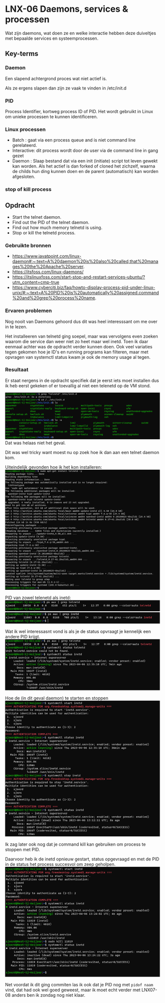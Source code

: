 # LNX-06 Daemons, services & processen
Wat zijn daemons, wat doen ze en welke interactie hebben deze duiveltjes met bepaalde services en systeemprocessen.

## Key-terms

### Daemon
Een slapend achtergrond proces wat niet actief is.

Als ze ergens slapen dan zijn ze vaak te vinden in /etc/init.d

### PID
Process Identifier, kortweg process ID of PID. Het wordt gebruikt in Linux om unieke processen te kunnen identificeren. 

### Linux processen
- Batch : gaat via een process queue and is niet command line gerelateerd. 
- Interactive: dit process wordt door de user via de command line in gang gezet
- Daemon : Slaap bestand dat via een init (initiate) script tot leven gewekt kan worden. Als het actief is dan forked of cloned het zichzelf, waarna de childs hun ding kunnen doen en de parent (automatisch) kan worden afgesloten. 

### stop of kill process


## Opdracht
- Start the telnet daemon.
- Find out the PID of the telnet daemon.
- Find out how much memory telnetd is using.
- Stop or kill the telnetd process.


### Gebruikte bronnen
- https://www.javatpoint.com/linux-daemon#:~:text=A%20daemon%20is%20also%20called,that%20manages%20the%20Apache%20server.
- https://itsfoss.com/linux-daemons/
- https://itslinuxfoss.com/start-stop-and-restart-services-ubuntu/?utm_content=cmp-true
- https://www.cyberciti.biz/faq/howto-display-process-pid-under-linux-unix/#:~:text=A%20PID%20is%20automatically%20assigned,command%20and%20grep%20process%20name.




### Ervaren problemen
Nog nooit van Daemons gehoord dus dit was heel interesssant om me over in te lezen. 

Het installeeren van telnetd ging soepel, maar was vervolgens even zoeken waarom die service dan weer niet zo heet maar wel inetd. Toen ik daar eenmaal achter was de opdracht verder kunnen doen. Ook veel variaties tegen gekomen hoe je ID's en running programs kan filteren, maar met opvragen van systemctl status kwam je ook de memory usage al tegen.

### Resultaat
Er staat nergens in de opdracht specifiek dat je eerst iets moet installen dus ik heb eerst gekeken of er toevallig al niet een telenetd op de VM stond. 

![notelenetd](../00_includes/LNX-06-no_telnetd.png)
Dat was helaas niet het geval.

Dit was wel tricky want moest nu op zoek hoe ik dan aan een telnet daemon kom. 

Uiteindelijk gevonden hoe ik het kon installeren: 
![instal telnetd](../00_includes/LNX-06-instal_telnetd.png)

PID van zowel telenetd als inetd:
![PID GREP](../00_includes/LNX-06-find%20PID%20telnetd.png)
![PID GREP](../00_includes/LNX-06-find%20PID%20inetd.png)

Wat ik wel interessasnt vond is als je de status opvraagt je kennelijk een andere PID krijgt. 
![PID status](../00_includes/LNX-06_PID_status.png)

Hoe de (in dit geval daemon) te starten en stoppen
![Alt text](../00_includes/LNX-06_start_and_stop_process.png)

Ik zag later ook nog dat je command kill kan gebruiken om process te stoppen met PID. 

Daarvoor heb ik de inetd opnieuw gestart, status opgevraagd en met de PID in de status het process succesvol om zeep geholpen. 
![kill](../00_includes/LNX-06-PID%20and%20kill.png)

Net voordat ik dit ging commiten las ik ook dat je PID nog met `pidof naam` vind, dat had ook wel goed geweest, maar ik moet echt verder met LNX07-08 anders ben ik zondag nog niet klaar.